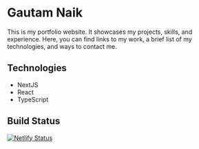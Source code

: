 # Gautam Naik

This is my portfolio website. It showcases my projects, skills, and experience. Here, you can find links to my work, a brief list of my technologies, and ways to contact me.

## Technologies

- NextJS
- React
- TypeScript

## Build Status

[![Netlify Status](https://api.netlify.com/api/v1/badges/2ece53de-bee9-4192-a132-1ff5f73860f4/deploy-status)](https://app.netlify.com/sites/gautamnaik/deploys)
